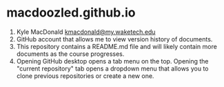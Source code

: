 # macdoozled.github.io
1. Kyle MacDonald kmacdonald@my.waketech.edu
2. GitHub account that allows me to view version history of documents.
3. This repository contains a README.md file and will likely contain more documents as the course progresses.
4. Opening GitHub desktop opens a tab menu on the top. Opening the "current repository" tab opens a dropdown menu that allows you to clone previous repositories or create a new one.